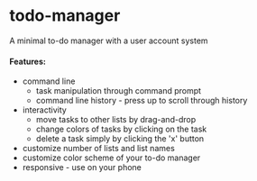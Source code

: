 todo-manager
============

A minimal to-do manager with a user account system


#### Features:
  * command line
  	* task manipulation through command prompt
  	* command line history - press up to scroll through history
  * interactivity
  	* move tasks to other lists by drag-and-drop
  	* change colors of tasks by clicking on the task
  	* delete a task simply by clicking the 'x' button
  * customize number of lists and list names
  * customize color scheme of your to-do manager
  * responsive - use on your phone
